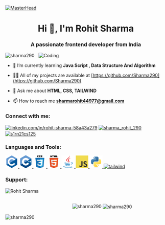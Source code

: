 [![MasterHead](https://github.blog/wp-content/uploads/2020/12/102393310-07478b80-3f8d-11eb-84eb-392d555ebd29.png?fit=1200%2C630)](https://codegrills.in)
<h1 align="center">Hi 👋, I'm Rohit Sharma</h1>
<h3 align="center">A passionate frontend developer from India</h3>
<img align="right" alt="Coding" width="400" src="https://media.tenor.com/rePDfDWO3XoAAAAd/hacking.gif">

<p align="left"> <img src="https://komarev.com/ghpvc/?username=sharma290&label=Profile%20views&color=0e75b6&style=flat" alt="sharma290" /> </p>

- 🌱 I’m currently learning **Java Script , Data Structure And Algorithm**

- 👨‍💻 All of my projects are available at [https://github.com/Sharma290](https://github.com/Sharma290)

- 💬 Ask me about **HTML, CSS, TAILWIND**

- 📫 How to reach me **sharmarohit44977@gmail.com**

<h3 align="left">Connect with me:</h3>
<p align="left">
<a href="https://linkedin.com/in/linkedin.com/in/rohit-sharma-58a43a279" target="blank"><img align="center" src="https://raw.githubusercontent.com/rahuldkjain/github-profile-readme-generator/master/src/images/icons/Social/linked-in-alt.svg" alt="linkedin.com/in/rohit-sharma-58a43a279" height="30" width="40" /></a>
<a href="https://instagram.com/sharma_rohit_290" target="blank"><img align="center" src="https://raw.githubusercontent.com/rahuldkjain/github-profile-readme-generator/master/src/images/icons/Social/instagram.svg" alt="sharma_rohit_290" height="30" width="40" /></a>
<a href="https://www.codechef.com/users/s1rn21cs125" target="blank"><img align="center" src="https://cdn.jsdelivr.net/npm/simple-icons@3.1.0/icons/codechef.svg" alt="s1rn21cs125" height="30" width="40" /></a>
</p>

<h3 align="left">Languages and Tools:</h3>
<p align="left"> <a href="https://www.cprogramming.com/" target="_blank" rel="noreferrer"> <img src="https://raw.githubusercontent.com/devicons/devicon/master/icons/c/c-original.svg" alt="c" width="40" height="40"/> </a> <a href="https://www.w3schools.com/cpp/" target="_blank" rel="noreferrer"> <img src="https://raw.githubusercontent.com/devicons/devicon/master/icons/cplusplus/cplusplus-original.svg" alt="cplusplus" width="40" height="40"/> </a> <a href="https://www.w3schools.com/css/" target="_blank" rel="noreferrer"> <img src="https://raw.githubusercontent.com/devicons/devicon/master/icons/css3/css3-original-wordmark.svg" alt="css3" width="40" height="40"/> </a> <a href="https://www.w3.org/html/" target="_blank" rel="noreferrer"> <img src="https://raw.githubusercontent.com/devicons/devicon/master/icons/html5/html5-original-wordmark.svg" alt="html5" width="40" height="40"/> </a> <a href="https://www.java.com" target="_blank" rel="noreferrer"> <img src="https://raw.githubusercontent.com/devicons/devicon/master/icons/java/java-original.svg" alt="java" width="40" height="40"/> </a> <a href="https://developer.mozilla.org/en-US/docs/Web/JavaScript" target="_blank" rel="noreferrer"> <img src="https://raw.githubusercontent.com/devicons/devicon/master/icons/javascript/javascript-original.svg" alt="javascript" width="40" height="40"/> </a> <a href="https://www.python.org" target="_blank" rel="noreferrer"> <img src="https://raw.githubusercontent.com/devicons/devicon/master/icons/python/python-original.svg" alt="python" width="40" height="40"/> </a> <a href="https://tailwindcss.com/" target="_blank" rel="noreferrer"> <img src="https://www.vectorlogo.zone/logos/tailwindcss/tailwindcss-icon.svg" alt="tailwind" width="40" height="40"/> </a> </p>

<h3 align="left">Support:</h3>
<p><a href="https://www.buymeacoffee.com/Rohit Sharma"> <img align="left" src="https://cdn.buymeacoffee.com/buttons/v2/default-yellow.png" height="50" width="210" alt="Rohit Sharma" /></a></p><br><br>

<p><img align="left" src="https://github-readme-stats.vercel.app/api/top-langs?username=sharma290&show_icons=true&locale=en&layout=compact" alt="sharma290" /></p>

<p>&nbsp;<img align="center" src="https://github-readme-stats.vercel.app/api?username=sharma290&show_icons=true&locale=en" alt="sharma290" /></p>

<p><img align="center" src="https://github-readme-streak-stats.herokuapp.com/?user=sharma290&" alt="sharma290" /></p>
